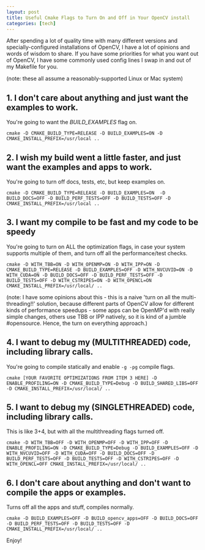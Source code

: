 ```yaml
---
layout: post
title: Useful Cmake Flags to Turn On and Off in Your OpenCV install 
categories: [tech]
---
```


After spending a lot of quality time with many different versions and specially-configured installations of OpenCV, I have a lot of opinions and words of wisdom to share. If you have some priorities for what you want out of OpenCV, I have some commonly used config lines I swap in and out of my Makefile for you.

(note: these all assume a reasonably-supported Linux or Mac system)

## 1. I don't care about anything and just want the examples to work.


You're going to want the *BUILD_EXAMPLES* flag on.

	cmake -D CMAKE_BUILD_TYPE=RELEASE -D BUILD_EXAMPLES=ON -D CMAKE_INSTALL_PREFIX=/usr/local ..


## 2. I wish my build went a little faster, and just want the examples and apps to work.


You're going to turn off docs, tests, etc, but keep examples on.

	cmake -D CMAKE_BUILD_TYPE=RELEASE -D BUILD_EXAMPLES=ON  -D BUILD_DOCS=OFF -D BUILD_PERF_TESTS=OFF -D BUILD_TESTS=OFF -D CMAKE_INSTALL_PREFIX=/usr/local ..


## 3. I want my compile to be fast and my code to be speedy


You're going to turn on ALL the optimization flags, in case your system supports multiple of them, and turn off all the performance/test checks.

	cmake -D WITH_TBB=ON -D WITH_OPENMP=ON -D WITH_IPP=ON -D CMAKE_BUILD_TYPE=RELEASE -D BUILD_EXAMPLES=OFF -D WITH_NVCUVID=ON -D WITH_CUDA=ON -D BUILD_DOCS=OFF -D BUILD_PERF_TESTS=OFF -D BUILD_TESTS=OFF -D WITH_CSTRIPES=ON -D WITH_OPENCL=ON CMAKE_INSTALL_PREFIX=/usr/local/ ..

(note: I have some opinions about this - this is a naive 'turn on all the multi-threading!!' solution, because different parts of OpenCV allow for different kinds of performance speedups - some apps can be OpenMP'd with really simple changes, others use TBB or IPP natively, so it is kind of a jumble #opensource. Hence, the turn on everything approach.)


## 4. I want to debug my (MULTITHREADED) code, including library calls.


You're going to compile statically and enable `-g -pg` compile flags.

	cmake [YOUR FAVORITE OPTIMIZATIONS FROM ITEM 3 HERE] -D ENABLE_PROFILING=ON -D CMAKE_BUILD_TYPE=Debug -D BUILD_SHARED_LIBS=OFF -D CMAKE_INSTALL_PREFIX=/usr/local/ ..


## 5. I want to debug my (SINGLETHREADED) code, including library calls.


This is like 3+4, but with all the multithreading flags turned off. 

	cmake -D WITH_TBB=OFF -D WITH_OPENMP=OFF -D WITH_IPP=OFF -D ENABLE_PROFILING=ON -D CMAKE_BUILD_TYPE=Debug -D BUILD_EXAMPLES=OFF -D WITH_NVCUVID=OFF -D WITH_CUDA=OFF -D BUILD_DOCS=OFF -D BUILD_PERF_TESTS=OFF -D BUILD_TESTS=OFF -D WITH_CSTRIPES=OFF -D WITH_OPENCL=OFF CMAKE_INSTALL_PREFIX=/usr/local/ ..


## 6. I don't care about anything and don't want to compile the apps or examples.

Turns off all the apps and stuff, compiles normally.

	cmake -D BUILD_EXAMPLES=OFF -D BUILD_opencv_apps=OFF -D BUILD_DOCS=OFF -D BUILD_PERF_TESTS=OFF -D BUILD_TESTS=OFF -D CMAKE_INSTALL_PREFIX=/usr/local/ ..


Enjoy!